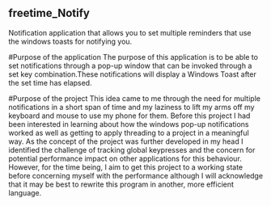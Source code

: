 ## freetime_Notify
Notification application that allows you to set multiple reminders that use the windows toasts for notifying you.

#Purpose of the application
The purpose of this application is to be able to set notifications through a pop-up window that can be invoked through a set key combination.These notifications will display a Windows Toast after the set time has elapsed.

#Purpose of the project
This idea came to me through the need for multiple notifications in a short span of time and my laziness to lift my arms off my keyboard and mouse to use my phone for them. Before this project I had been interested in learning about how the windows pop-up notifications worked as well as getting to apply threading to a project in a meaningful way. As the concept of the project was further developed in my head I identified the challenge of tracking global keypresses and the concern for potential performance impact on other applications for this behaviour. However, for the time being, I aim to get this project to a working state before concerning myself with the performance although I will acknowledge that it may be best to rewrite this program in another, more efficient language.
